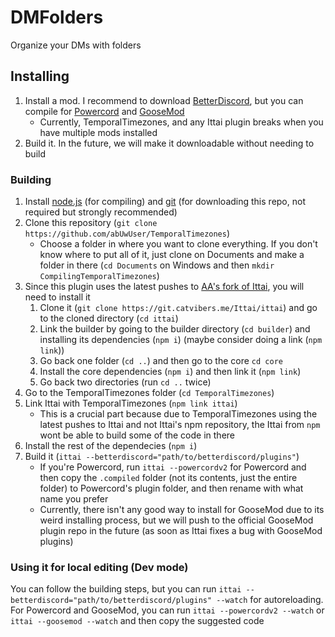 # DMFolders
Organize your DMs with folders

## Installing
1. Install a mod. I recommend to download [BetterDiscord](https://betterdiscord.app/), but you can compile for [Powercord](http://powercord.dev/) and [GooseMod](https://goosemod.com/)
    - Currently, TemporalTimezones, and any Ittai plugin breaks when you have multiple mods installed
2. Build it. In the future, we will make it downloadable without needing to build

### Building
1. Install [node.js](https://nodejs.org/) (for compiling) and [git](https://git-scm.com/) (for downloading this repo, not required but strongly recommended)
2. Clone this repository (`git clone https://github.com/abUwUser/TemporalTimezones`)
    - Choose a folder in where you want to clone everything. If you don't know where to put all of it, just clone on Documents and make a folder in there (`cd Documents` on Windows and then `mkdir CompilingTemporalTimezones`)
3. Since this plugin uses the latest pushes to [AA's fork of Ittai](https://git.catvibers.me/Ittai/ittai), you will need to install it
    1. Clone it (`git clone https://git.catvibers.me/Ittai/ittai`) and go to the cloned directory (`cd ittai`)
    2. Link the builder by going to the builder directory (`cd builder`) and installing its dependencies (`npm i`) (maybe consider doing a link (`npm link`))
    3. Go back one folder (`cd ..`) and then go to the core `cd core`
    4. Install the core dependencies (`npm i`) and then link it (`npm link`)
    5. Go back two directories (run `cd ..` twice)
4. Go to the TemporalTimezones folder (`cd TemporalTimezones`)
5. Link Ittai with TemporalTimezones (`npm link ittai`)
    - This is a crucial part because due to TemporalTimezones using the latest pushes to Ittai and not Ittai's npm repository, the Ittai from `npm` wont be able to build some of the code in there
6. Install the rest of the dependecies (`npm i`)
7. Build it (`ittai --betterdiscord="path/to/betterdiscord/plugins"`)
    - If you're Powercord, run `ittai --powercordv2` for Powercord and then copy the `.compiled` folder (not its contents, just the entire folder) to Powercord's plugin folder, and then rename with what name you prefer
    - Currently, there isn't any good way to install for GooseMod due to its weird installing process, but we will push to the official GooseMod plugin repo in the future (as soon as Ittai fixes a bug with GooseMod plugins)

### Using it for local editing (Dev mode)
You can follow the building steps, but you can run `ittai --betterdiscord="path/to/betterdiscord/plugins" --watch` for autoreloading. For Powercord and GooseMod, you can run `ittai --powercordv2 --watch` or `ittai --goosemod --watch` and then copy the suggested code
